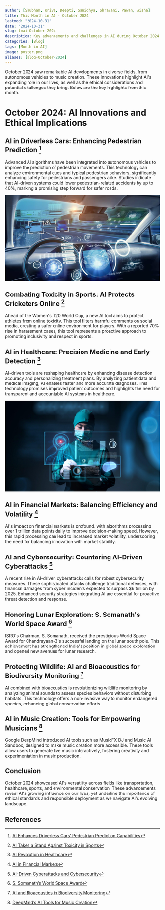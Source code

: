 ```yaml
---
author: [Shubham, Kriva, Deepti, Sanidhya, Shravani, Pawan, Aisha]
title: This Month in AI - October 2024
lastmod: "2024-10-31"
date: "2024-10-31"
slug: tmai-October-2024
description: Key advancements and challenges in AI during October 2024.
categories: [Blog]
tags: [Month in AI]
image: poster.png
aliases: [blog-October-2024]
---
```


October 2024 saw remarkable AI developments in diverse fields, from autonomous vehicles to music creation. These innovations highlight AI's expanding role in our lives, as well as the ethical considerations and potential challenges they bring. Below are the key highlights from this month.

# October 2024: AI Innovations and Ethical Implications

## AI in Driverless Cars: Enhancing Pedestrian Prediction [^1]
Advanced AI algorithms have been integrated into autonomous vehicles to improve the prediction of pedestrian movements. This technology can analyze environmental cues and typical pedestrian behaviors, significantly enhancing safety for pedestrians and passengers alike. Studies indicate that AI-driven systems could lower pedestrian-related accidents by up to 40%, marking a promising step forward for safer roads.

![AI Driverless Cars](driverless_car.png)

## Combating Toxicity in Sports: AI Protects Cricketers Online [^2]
Ahead of the Women's T20 World Cup, a new AI tool aims to protect athletes from online toxicity. This tool filters harmful comments on social media, creating a safer online environment for players. With a reported 70% rise in harassment cases, this tool represents a proactive approach to promoting inclusivity and respect in sports.


## AI in Healthcare: Precision Medicine and Early Detection [^3]
AI-driven tools are reshaping healthcare by enhancing disease detection accuracy and personalizing treatment plans. By analyzing patient data and medical imaging, AI enables faster and more accurate diagnoses. This technology promises improved patient outcomes and highlights the need for transparent and accountable AI systems in healthcare.

![AI in Healthcare](ai_healthcare.png)

## AI in Financial Markets: Balancing Efficiency and Volatility [^4]
AI's impact on financial markets is profound, with algorithms processing over 1 trillion data points daily to improve decision-making speed. However, this rapid processing can lead to increased market volatility, underscoring the need for balancing innovation with market stability.

## AI and Cybersecurity: Countering AI-Driven Cyberattacks [^5]
A recent rise in AI-driven cyberattacks calls for robust cybersecurity measures. These sophisticated attacks challenge traditional defenses, with financial damages from cyber incidents expected to surpass $6 trillion by 2025. Enhanced security strategies integrating AI are essential for proactive threat detection and response.


## Honoring Lunar Exploration: S. Somanath's World Space Award [^6]
ISRO's Chairman, S. Somanath, received the prestigious World Space Award for Chandrayaan-3's successful landing on the lunar south pole. This achievement has strengthened India's position in global space exploration and opened new avenues for lunar research.


## Protecting Wildlife: AI and Bioacoustics for Biodiversity Monitoring [^7]
AI combined with bioacoustics is revolutionizing wildlife monitoring by analyzing animal sounds to assess species behaviors without disturbing habitats. This technology offers a non-invasive way to monitor endangered species, enhancing global conservation efforts.


## AI in Music Creation: Tools for Empowering Musicians [^8]
Google DeepMind introduced AI tools such as MusicFX DJ and Music AI Sandbox, designed to make music creation more accessible. These tools allow users to generate live music interactively, fostering creativity and experimentation in music production.


## Conclusion
October 2024 showcased AI's versatility across fields like transportation, healthcare, sports, and environmental conservation. These advancements reveal AI's growing influence on our lives, yet underline the importance of ethical standards and responsible deployment as we navigate AI's evolving landscape.

## References
[^1]: [AI Enhances Driverless Cars’ Pedestrian Prediction Capabilities](https://www.newscientist.com/article/2453516-ai-helps-driverless-cars-predict-how-unseen-pedestrians-may-move/)

[^2]: [AI Takes a Stand Against Toxicity in Sports](https://www.indiatoday.in/sports/cricket/story/womens-t20-world-cup-ai-tool-social-media-protect-toxic-content-2610404-2024-10-03)

[^3]: [AI Revolution in Healthcare](https://dig.watch/updates/revolutionising-medicine-with-ai-from-early-detection-to-precision-care)

[^4]: [AI in Financial Markets](https://www.imf.org/en/Blogs/Articles/2024/10/15/artificial-intelligence-can-make-markets-more-efficient-and-more-volatile)

[^5]: [AI-Driven Cyberattacks and Cybersecurity](https://www.business-standard.com/technology/tech-news/dark-side-of-tech-ai-driven-cyberattacks-call-for-better-security-measures-124100600197_1.html)

[^6]: [S. Somanath’s World Space Award](https://economictimes.indiatimes.com/tech/technology/isro-chief-somanath-wins-world-space-award-2024-for-chandrayaan-3/articleshow/114222476.cms?from=mdr)

[^7]: [AI and Bioacoustics in Biodiversity Monitoring](https://phys.org/news/2024-10-bioacoustics-ai-animal-populations-forest.html)

[^8]: [DeepMind’s AI Tools for Music Creation](https://deepmind.google/discover/blog/new-generative-ai-tools-open-the-doors-of-music-creation/)
